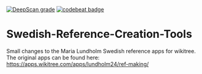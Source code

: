 [![DeepScan grade](https://deepscan.io/api/teams/13094/projects/21038/branches/592799/badge/grade.svg)](https://deepscan.io/dashboard#view=project&tid=13094&pid=21038&bid=592799)
[![codebeat badge](https://codebeat.co/badges/31239352-7d82-415c-8f84-4e5de8c00312)](https://codebeat.co/projects/github-com-hansejc-swedish-reference-creation-tools-main)
# Swedish-Reference-Creation-Tools
Small changes to the Maria Lundholm Swedish reference apps for wikitree.
The original apps can be found here:
https://apps.wikitree.com/apps/lundholm24/ref-making/
